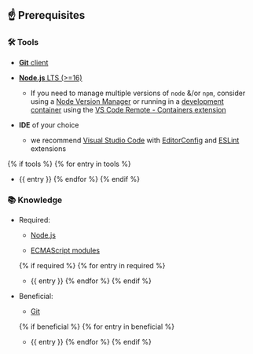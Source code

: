 ## ☝️ Prerequisites

### 🛠️ Tools

- [**Git** client](https://git-scm.com/book/en/v2/Getting-Started-Installing-Git)

- [**Node.js** LTS (>=16)](https://nodejs.org/en/download/)

    - If you need to manage multiple versions of `node` &/or `npm`, consider using a [Node Version Manager](https://github.com/npm/cli#node-version-managers) or running in a [development container](https://code.visualstudio.com/docs/remote/create-dev-container#_automate-dev-container-creation) using the [VS Code Remote - Containers extension](https://marketplace.visualstudio.com/items?itemName=ms-vscode-remote.remote-containers)

- **IDE** of your choice

    - we recommend [Visual Studio Code](https://code.visualstudio.com/) with [EditorConfig](https://marketplace.visualstudio.com/items?itemName=EditorConfig.EditorConfig) and [ESLint](https://marketplace.visualstudio.com/items?itemName=dbaeumer.vscode-eslint) extensions

{% if tools %}
{% for entry in tools %}
  - {{ entry }}
{% endfor %}
{% endif %}

### 📚 Knowledge

- Required:
    - [Node.js](https://nodejs.org/en/docs)

    - [ECMAScript modules](https://nodejs.org/docs/latest-v16.x/api/esm.html)

    {% if required %}
    {% for entry in required %}
    - {{ entry }}
    {% endfor %}
    {% endif %}

- Beneficial:

    - [Git](https://git-scm.com/docs)

    {% if beneficial %}
    {% for entry in beneficial %}
    - {{ entry }}
    {% endfor %}
    {% endif %}
